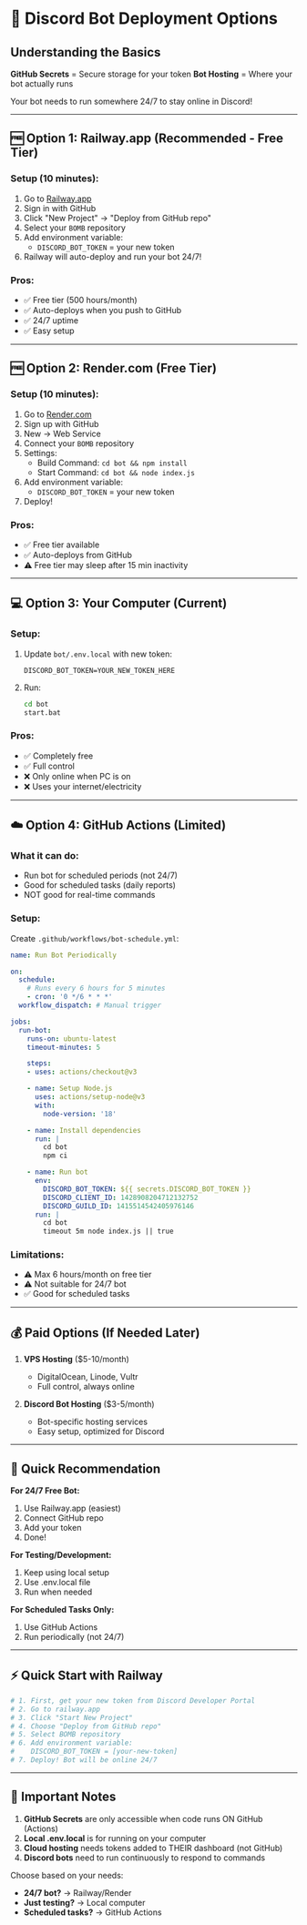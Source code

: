# 🚀 Discord Bot Deployment Options

## Understanding the Basics

**GitHub Secrets** = Secure storage for your token
**Bot Hosting** = Where your bot actually runs

Your bot needs to run somewhere 24/7 to stay online in Discord!

---

## 🆓 Option 1: Railway.app (Recommended - Free Tier)

### Setup (10 minutes):
1. Go to [Railway.app](https://railway.app/)
2. Sign in with GitHub
3. Click "New Project" → "Deploy from GitHub repo"
4. Select your `BOMB` repository
5. Add environment variable:
   - `DISCORD_BOT_TOKEN` = your new token
6. Railway will auto-deploy and run your bot 24/7!

### Pros:
- ✅ Free tier (500 hours/month)
- ✅ Auto-deploys when you push to GitHub
- ✅ 24/7 uptime
- ✅ Easy setup

---

## 🆓 Option 2: Render.com (Free Tier)

### Setup (10 minutes):
1. Go to [Render.com](https://render.com/)
2. Sign up with GitHub
3. New → Web Service
4. Connect your `BOMB` repository
5. Settings:
   - Build Command: `cd bot && npm install`
   - Start Command: `cd bot && node index.js`
6. Add environment variable:
   - `DISCORD_BOT_TOKEN` = your new token
7. Deploy!

### Pros:
- ✅ Free tier available
- ✅ Auto-deploys from GitHub
- ⚠️ Free tier may sleep after 15 min inactivity

---

## 💻 Option 3: Your Computer (Current)

### Setup:
1. Update `bot/.env.local` with new token:
   ```
   DISCORD_BOT_TOKEN=YOUR_NEW_TOKEN_HERE
   ```
2. Run:
   ```bash
   cd bot
   start.bat
   ```

### Pros:
- ✅ Completely free
- ✅ Full control
- ❌ Only online when PC is on
- ❌ Uses your internet/electricity

---

## ☁️ Option 4: GitHub Actions (Limited)

### What it can do:
- Run bot for scheduled periods (not 24/7)
- Good for scheduled tasks (daily reports)
- NOT good for real-time commands

### Setup:
Create `.github/workflows/bot-schedule.yml`:

```yaml
name: Run Bot Periodically

on:
  schedule:
    # Runs every 6 hours for 5 minutes
    - cron: '0 */6 * * *'
  workflow_dispatch: # Manual trigger

jobs:
  run-bot:
    runs-on: ubuntu-latest
    timeout-minutes: 5

    steps:
    - uses: actions/checkout@v3

    - name: Setup Node.js
      uses: actions/setup-node@v3
      with:
        node-version: '18'

    - name: Install dependencies
      run: |
        cd bot
        npm ci

    - name: Run bot
      env:
        DISCORD_BOT_TOKEN: ${{ secrets.DISCORD_BOT_TOKEN }}
        DISCORD_CLIENT_ID: 1428908204712132752
        DISCORD_GUILD_ID: 1415514542405976146
      run: |
        cd bot
        timeout 5m node index.js || true
```

### Limitations:
- ⚠️ Max 6 hours/month on free tier
- ⚠️ Not suitable for 24/7 bot
- ✅ Good for scheduled tasks

---

## 💰 Paid Options (If Needed Later)

1. **VPS Hosting** ($5-10/month)
   - DigitalOcean, Linode, Vultr
   - Full control, always online

2. **Discord Bot Hosting** ($3-5/month)
   - Bot-specific hosting services
   - Easy setup, optimized for Discord

---

## 🎯 Quick Recommendation

**For 24/7 Free Bot:**
1. Use Railway.app (easiest)
2. Connect GitHub repo
3. Add your token
4. Done!

**For Testing/Development:**
1. Keep using local setup
2. Use .env.local file
3. Run when needed

**For Scheduled Tasks Only:**
1. Use GitHub Actions
2. Run periodically (not 24/7)

---

## ⚡ Quick Start with Railway

```bash
# 1. First, get your new token from Discord Developer Portal
# 2. Go to railway.app
# 3. Click "Start New Project"
# 4. Choose "Deploy from GitHub repo"
# 5. Select BOMB repository
# 6. Add environment variable:
#    DISCORD_BOT_TOKEN = [your-new-token]
# 7. Deploy! Bot will be online 24/7
```

---

## 📝 Important Notes

1. **GitHub Secrets** are only accessible when code runs ON GitHub (Actions)
2. **Local .env.local** is for running on your computer
3. **Cloud hosting** needs tokens added to THEIR dashboard (not GitHub)
4. **Discord bots** need to run continuously to respond to commands

Choose based on your needs:
- **24/7 bot?** → Railway/Render
- **Just testing?** → Local computer
- **Scheduled tasks?** → GitHub Actions